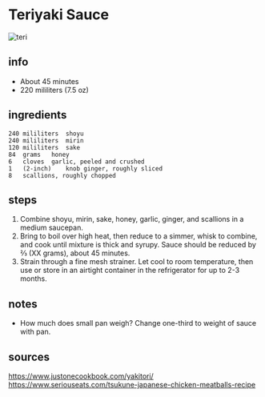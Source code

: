 # Teriyaki Sauce  
<img src="https://v1.nitrocdn.com/KQYMGOLIdXGmoAcyJsPOrQDKktgCbwtG/assets/static/optimized/rev-7e8ca0b/wp-content/uploads/2014/04/Yakitori-2.jpg" alt="teri"/>

## info  
* About 45 minutes  
* 220 mililiters (7.5 oz)  

## ingredients  
```
240	mililiters	shoyu
240	mililiters	mirin
120	mililiters	sake
84	grams	honey
6	cloves	garlic, peeled and crushed
1	(2-inch)	knob ginger, roughly sliced
8	scallions, roughly chopped
```

## steps  
1. Combine shoyu, mirin, sake, honey, garlic, ginger, and scallions in a medium saucepan.
2. Bring to boil over high heat, then reduce to a simmer, whisk to combine, and cook until mixture is thick and syrupy. Sauce should be reduced by ⅔ (XX grams), about 45 minutes.
3. Strain through a fine mesh strainer. Let cool to room temperature, then use or store in an airtight container in the refrigerator for up to 2-3 months.

## notes  
* How much does small pan weigh? Change one-third to weight of sauce with pan.

## sources   
https://www.justonecookbook.com/yakitori/  
https://www.seriouseats.com/tsukune-japanese-chicken-meatballs-recipe  
